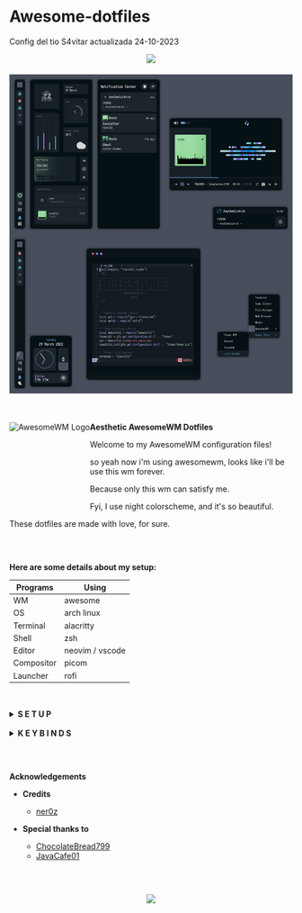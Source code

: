 # Awesome-dotfiles

Config del tio S4vitar actualizada 24-10-2023

<!-- Screenshot -->
<div align="center">
    <img src="https://awesomewm.org/images/awesome-logo.svg">
</div>

<br>

<div align="center">
    <img src="assets/awesome.png" alt="Rice Preview">
</div>

<br>
<br>

<a href="https://awesomewm.org/"><img alt="AwesomeWM Logo" height="160" align = "left" src="https://awesomewm.org/doc/api/images/AUTOGEN_wibox_logo_logo_and_name.svg"></a>
<b> Aesthetic AwesomeWM Dotfiles </b>

Welcome to my AwesomeWM configuration files!

so yeah now i'm using awesomewm, looks like i'll be use this wm forever.

Because only this wm can satisfy me.

Fyi, I use night colorscheme, and it's so beautiful.

These dotfiles are made with love, for sure.

<h2></h2><br>

**Here are some details about my setup:**

| Programs   | Using           |
| ---------- | --------------- |
| WM         | awesome         |
| OS         | arch linux      |
| Terminal   | alacritty       |
| Shell      | zsh             |
| Editor     | neovim / vscode |
| Compositor | picom           |
| Launcher   | rofi            |

<h2></h2><br>

<details>
<summary><strong>S E T U P</strong></summary>

> This is step-by-step how to install these dotfiles. Just [R.T.F.M](https://en.wikipedia.org/wiki/RTFM).

1.  Install dependencies and enable services
    - Dependencies
    
    * **Arch Linux** (and all Arch-based distributions)

          *Assuming your AUR helper is* `paru`

          ```shell
          paru -S awesome-git picom-git alacritty rofi todo-bin acpi acpid \
          wireless_tools jq inotify-tools polkit-gnome xdotool xclip maim \
          brightnessctl alsa-utils alsa-tools pulseaudio lm_sensors \
          mpd mpc mpdris2 ncmpcpp playerctl --needed
          ```

    - Services

      ```shell
      # For automatically launching mpd on login
      systemctl --user enable mpd.service
      systemctl --user start mpd.service

      # For charger plug/unplug events (if you have a battery)
      sudo systemctl enable acpid.service
      sudo systemctl start acpid.service
      ```

    - Softwares

      ```shell
      sudo pacman -S kitty firefox
      ```
<a href="https://archlinux.org/"><img alt="ArchLinux Logo" height="160" align = "left" src="https://archlinux.org/static/logos/archlinux-logo-white-scalable.847eeafd581c.svg"></a>
<br>
2.  Install needed fonts

    You will need to install a few fonts (mainly icon fonts) in order for text and icons to be rendered properly.

    Necessary fonts:

    - **Iosevka** - [here](https://mega.nz/file/lMFyWZ7Y#j1T4HQfw-r4dI_QMazAQW4uhF_SiTBoQwCxzRNRjuCs)
    - **Icomoon** - [here](https://mega.nz/file/QZ0nwZ5Y#8hdmogeMH8yVzwtemxMuwLwDiWsf7-r-tfGV3XaJl-8)
    - **HackNerdFont** - [here](https://mega.nz/file/8EdQRBaR#cFPNQcHJfCKDx1KePSlf2kLE5uQnTNxqlvqj0FHSaZE)

    Once you download them and unpack them, place them into `~/.fonts` or `~/.local/share/fonts`.

    ```shell
    paru -S nerd-fonts-jetbrains-mono ttf-font-awesome ttf-awesome-4 ttf-material-desing-icons
    sudo pacman -S neovim
    git clone https://github.com/NvChad/NvChad ~/.config/nvim --depth 1 && nvim

    ```

3.  Install my AwesomeWM configuration files

    > Clone this repository

    ```shell
      mkdir /Desktop/repos
      cd $!
      git clone https://github.com/s3rv1/Awesome-dotfiles.git
      cd Awesome-dotfiles/dotfiles
    ```

    > Copy config and binaries files

    ```shell
    cp -r config/* ~/.config/
    mkdir ~/.local/bin
    cp -r bin/* ~/.local/bin/
    cp -r misc/. ~/
    ```

    > Feh installer

    ```shell
    sudo pacman -S feh 
    ```

    > Recargar ' ctrl+win+r '

4.  Configure ZSH + PowerLevel10K + lsd + bat + scrub +fzf
    ```shell
      sudo pacman -S zsh
      sudo su
      usermod --shell /usr/bin/zsh s3rv1 #poner su usuario
      exit
      cd Awesome-dotfiles/dotfiles/
      cp -r zsh/. ~/
      paru -S zsh-syntax-highlighting zsh-autosuggestions
      sudo pacman -S locate
      sudo updatedb
      cd /usr/share
      sudo su
      mkdir zsh-sudo
      chown s3rv1:s3rv1 zsh-sudo  #Asignamos como propietario y como grupo al usuario 
      exit
      cd /usr/share/zsh-sudo
      sudo pacman -S wget
      wget https://raw.githubusercontent.com/s3rv1/Awesome-dotfiles/main/dotfiles/sudo-plugin/sudo.plugin.zsh
      sudo pacman -S lsd bat 
      paru -S scrub
      cd
      git clone --depth=1 https://github.com/romkatv/powerlevel10k.git ~/powerlevel10k  #gracias a romkatv
      zsh #configrar
      sudo su
      ln -s -f /home/s3rv1/.zshrc /root/z.zshrc  #cambiar el usuario
      usermod --shell /usr/bin/zsh root #cerrar el terminal no configurar el del root
      git clone --depth=1 https://github.com/romkatv/powerlevel10k.git ~/powerlevel10k
      exit
      git clone --depth 1 https://github.com/junegunn/fzf.git ~/.fzf
      ~/.fzf/install
      sudo su
      git clone --depth 1 https://github.com/junegunn/fzf.git ~/.fzf  #gracias a junegunn
      ~/.fzf/install

    ```
    > Teclado a Espa;ol
      ```shell
         sudo localectl set-x11-keymap es
      ```

5.  Configure stuff

    The relevant files are inside your `~/.config/awesome` directory.

    - User preferences and default applications

      In `rc.lua` there is a _Default Applications_ section where user preferences and default applications are defined.
      You should change those to your liking.

      Note: For the weather widgets to work, you will also need to create an account on [openweathermap](https://openweathermap.org), get your key, look for your city ID, and set `openweathermap_key` and `openweathermap_city_id` accordingly.

6.  Lastly, log out from your current desktop session and log in into AwesomeWM.

</details>

<br>

<details>
<summary><strong>K E Y B I N D S</strong></summary>

I use <kbd>super</kbd> AKA Windows key as my main modifier.
also with <kbd>alt, shift, and ctrl</kbd>

**Keyboard**

| Keybind                          | Action                                               |
| -------------------------------- | ---------------------------------------------------- |
| <kbd>super + enter</kbd>         | Spawn terminal                                       |
| <kbd>super + f</kbd>             | Spawn web browser                                    |
| <kbd>super + x</kbd>             | Spawn color picker                                   |
| <kbd>super + a</kbd>             | Spawn file manager                                   |
| <kbd>super + d</kbd>             | Launch applications launcher                         |
| <kbd>super + shift + d</kbd>     | Toggle dashboard                                     |
| <kbd>super + q</kbd>             | Close client                                         |
| <kbd>super + ctrl + l</kbd>      | Toggle lock screen                                   |
| <kbd>super + [1-0]</kbd>         | View tag AKA change workspace (for you i3/bsp folks) |
| <kbd>super + shift + [1-0]</kbd> | Move focused client to tag                           |
| <kbd>super + space</kbd>         | Select next layout                                   |
| <kbd>super + s</kbd>             | Set tiling layout                                    |
| <kbd>super + shift + s</kbd>     | Set floating layout                                  |
| <kbd>super + c</kbd>             | Center floating client                               |
| <kbd>super + [arrow keys]</kbd>  | Change focus by direction                            |
| <kbd>super + shift + f</kbd>     | Toggle fullscreen                                    |
| <kbd>super + m</kbd>             | Toggle maximize                                      |
| <kbd>super + n</kbd>             | Minimize                                             |
| <kbd>ctrl + shift + n</kbd>      | Restore minimized                                    |
| <kbd>alt + tab</kbd>             | Window switcher                                      |

<br>

**Mouse on the desktop**

| Mousebind        | Action                    |
| ---------------- | ------------------------- |
| `left click`     | Dismiss all notifications |
| `right click`    | App drawer                |
| `middle click`   | Toggle Dashboard          |
| `scroll up/down` | Cycle through tags        |

_... And many many more! for more information check `awesome/configuration/keys.lua`_

</details>

<h2></h2><br>

**Acknowledgements**

- **Credits**

  - [ner0z](https://github.com/ner0z)

- **Special thanks to**
  - [ChocolateBread799](https://github.com/ChocolateBread799)
  - [JavaCafe01](https://github.com/JavaCafe01)

<h2></h2><br>

<p align="center"><a href="https://github.com/rxyhn/AwesomeWM-Dotfiles/blob/main/.github/LICENSE"><img src="https://img.shields.io/static/v1.svg?style=flat-square&label=License&message=GPL-3.0&logoColor=eceff4&logo=github&colorA=061115&colorB=67AFC1"/></a></p>
